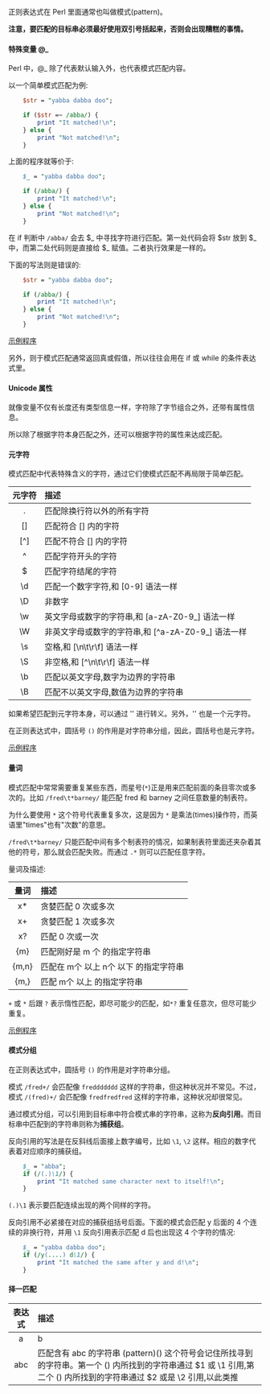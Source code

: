 
正则表达式在 Perl 里面通常也叫做模式(pattern)。

**注意，要匹配的目标串必须最好使用双引号括起来，否则会出现糟糕的事情。**

#### 特殊变量 @_

Perl 中，@_ 除了代表默认输入外，也代表模式匹配内容。

以一个简单模式匹配为例:
```pl
    $str = "yabba dabba doo";

    if ($str =~ /abba/) {
        print "It matched!\n";
    } else {
        print "Not matched!\n";
    }
```

上面的程序就等价于:
```pl
    $_ = "yabba dabba doo";

    if (/abba/) {
        print "It matched!\n";
    } else {
        print "Not matched!\n";
    }
```
在 if 判断中 `/abba/` 会去 $_ 中寻找字符进行匹配。第一处代码会将 $str 放到 $_ 中，而第二处代码则是直接给 $_ 赋值。二者执行效果是一样的。

下面的写法则是错误的:
```pl
    $str = "yabba dabba doo";

    if (/abba/) {
        print "It matched!\n";
    } else {
        print "Not matched!\n";
    }
```

[示例程序](../regex/special_variable.pl)

另外，则于模式匹配通常返回真或假值，所以往往会用在 if 或 while 的条件表达式里。


#### Unicode 属性

就像变量不仅有长度还有类型信息一样，字符除了字节组合之外，还带有属性信息。

所以除了根据字符本身匹配之外，还可以根据字符的属性来达成匹配。


#### 元字符

模式匹配中代表特殊含义的字符，通过它们使模式匹配不再局限于简单匹配。

| 元字符 | 描述 |
|:------:|:-----|
|   .    | 匹配除换行符以外的所有字符 |
|   []   | 匹配符合 [] 内的字符 |
|   [^]  | 匹配不符合 [] 内的字符 |
|   ^    | 匹配字符开头的字符 |
|   $    | 匹配字符结尾的字符 |
|   \d   | 匹配一个数字字符,和 [0-9] 语法一样 |
|   \D   | 非数字 |
|   \w   | 英文字母或数字的字符串,和 [a-zA-Z0-9_] 语法一样 |
|   \W   | 非英文字母或数字的字符串,和 [^a-zA-Z0-9_] 语法一样 |
|   \s   | 空格,和 [\n\t\r\f] 语法一样 |
|   \S   | 非空格,和 [^\n\t\r\f] 语法一样 |
|   \b   | 匹配以英文字母,数字为边界的字符串 |
|   \B   | 匹配不以英文字母,数值为边界的字符串 |

如果希望匹配到元字符本身，可以通过 '\' 进行转义。另外，'\' 也是一个元字符。

在正则表达式中，圆括号 `()` 的作用是对字符串分组，因此，圆括号也是元字符。

[示例程序](../regex/metacharacter.pl)


#### 量词

模式匹配中常常需要重复某些东西，而星号(`*`)正是用来匹配前面的条目零次或多次的。比如 `/fred\t*barney/` 能匹配 fred 和 barney 之间任意数量的制表符。

为什么要使用 `*` 这个符号代表重复多次，这是因为 `*` 是乘法(times)操作符，而英语里"times"也有"次数"的意思。

`/fred\t*barney/` 只能匹配中间有多个制表符的情况，如果制表符里面还夹杂着其他的符号，那么就会匹配失败。而通过 `.*` 则可以匹配任意字符。

量词及描述:

| 量词   | 描述 |
|:------:|:-----|
|   x*   | 贪婪匹配 0 次或多次 |
|   x+   | 贪婪匹配 1 次或多次 |
|   x?   | 匹配 0 次或一次 |
|   {m}  | 匹配刚好是 m 个 的指定字符串 |
| {m,n}  | 匹配在 m个 以上 n个 以下 的指定字符串 |
|   {m,} | 匹配 m个 以上 的指定字符串 |

`+` 或 `*` 后跟 `?` 表示惰性匹配，即尽可能少的匹配，如`*?` 重复任意次，但尽可能少重复。

[示例程序](../regex/quantifier.pl)


#### 模式分组

在正则表达式中，圆括号 `()` 的作用是对字符串分组。

模式 `/fred+/` 会匹配像 `freddddddd` 这样的字符串，但这种状况并不常见。不过，模式 `/(fred)+/` 会匹配像 `fredfredfred` 这样的字符串，这种状况却很常见。

通过模式分组，可以引用到目标串中符合模式串的字符串，这称为**反向引用**。而目标串中匹配到的字符串则称为**捕获组**。

反向引用的写法是在反斜线后面接上数字编号，比如 `\1`, `\2` 这样。相应的数字代表着对应顺序的捕获组。

```pl
    $_ = "abba";
    if (/(.)\1/) {
        print "It matched same character next to itself!\n";
    }
```
`(.)\1` 表示要匹配连续出现的两个同样的字符。

反向引用不必紧接在对应的捕获组括号后面。下面的模式会匹配 y 后面的 4 个连续的非换行符，并用 `\1` 反向引用表示匹配 d 后也出现这 4 个字符的情况:
```pl
    $_ = "yabba dabba doo";
    if (/y(....) d\1/) {
        print "It matched the same after y and d!\n";
    }
```

#### 择一匹配

| 表达式 | 描述 |
|:------:|:-----|
|  a|b|c |    匹配符合a字符或是b字符或是c字符的字符串 |
|   abc  |    匹配含有 abc 的字符串 (pattern)() 这个符号会记住所找寻到的字符串。第一个 () 内所找到的字符串通过 $1 或 \1 引用,第二个 () 内所找到的字符串通过 $2 或是 \2 引用,以此类推 |